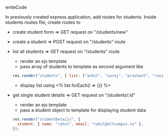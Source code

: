 writeCode

In previously created express application, add routes for students.
Inside students routes file, create routes to

- create student form => GET request on "/students/new"

- create a student => POST request on "/students" route

- list all students => GET request on "/students" route

  - render an ejs template
  - pass array of students to template as second argument like

  ```js
  res.render("students", { list: ["ankit", "suraj", "prashant", "ravi"] });
  ```

  - display list using <% list.forEach(l => {}) %>

- get single student details => GET request on "/students/:id"
  - render an ejs template
  - pass a student object to template for displaying student data
  ```js
  res.render("studentDetails", {
    student: { name: "rahul", email: "rahul@altcampus.io" },
  });
  ```
